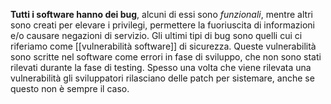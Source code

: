 __Tutti i software hanno dei bug__, alcuni di essi sono _funzionali_, mentre altri sono creati per elevare i privilegi, permettere la fuoriuscita di informazioni e/o causare negazioni di servizio.
Gli ultimi tipi di bug sono quelli cui ci riferiamo come [[vulnerabilità software]] di sicurezza.
Queste vulnerabilità sono scritte nel software come errori in fase di sviluppo, che non sono stati rilevati durante la fase di testing.
Spesso una volta che viene rilevata una vulnerabilità gli sviluppatori rilasciano delle patch per sistemare, anche se questo non è sempre il caso.